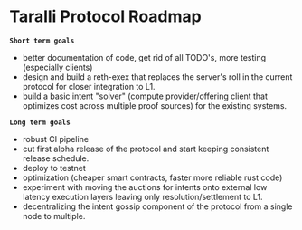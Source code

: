 # Taralli Protocol Roadmap

**`Short term goals`**
- better documentation of code, get rid of all TODO's, more testing (especially clients)
- design and build a reth-exex that replaces the server's roll in the current protocol for closer integration to L1.
- build a basic intent "solver" (compute provider/offering client that optimizes cost across multiple proof sources) for the existing systems.

**`Long term goals`**
- robust CI pipeline
- cut first alpha release of the protocol and start keeping consistent release schedule.
- deploy to testnet
- optimization (cheaper smart contracts, faster more reliable rust code)
- experiment with moving the auctions for intents onto external low latency execution layers leaving only resolution/settlement to L1.
- decentralizing the intent gossip component of the protocol from a single node to multiple.